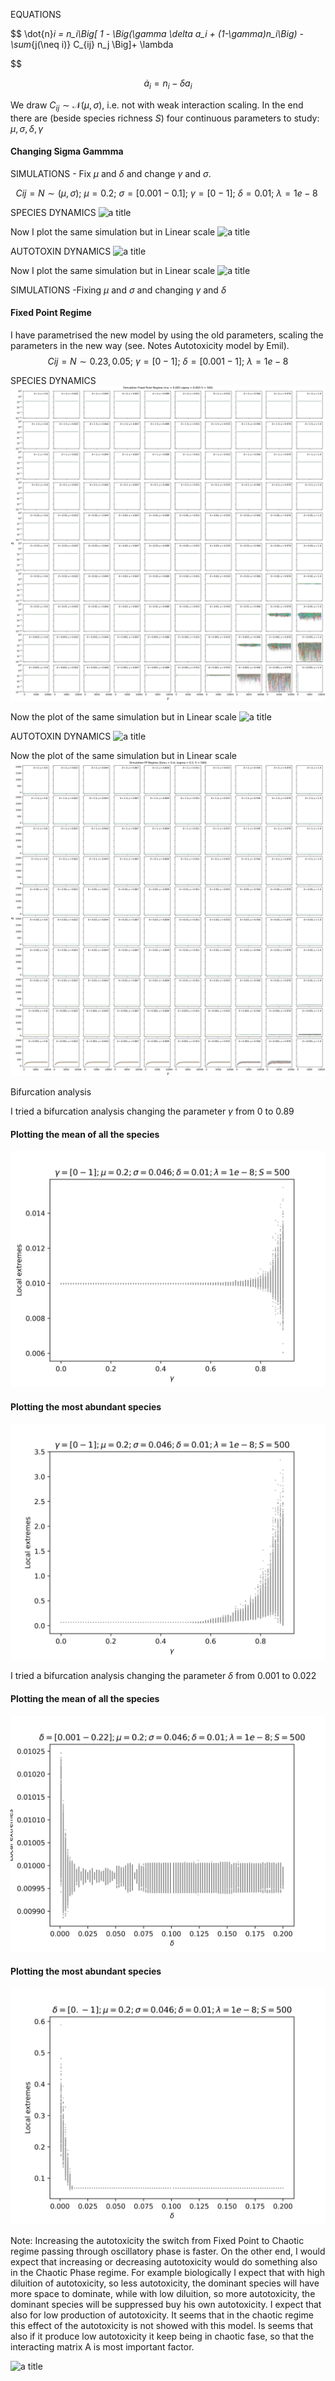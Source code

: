  EQUATIONS 
 
$$
\dot{n}_i = n_i\Big[ 1 - \Big(\gamma \delta a_i + (1-\gamma)n_i\Big) - \sum_{j(\neq i)} C_{ij} n_j \Big]+ \lambda

$$

$$
\dot{a}_i = n_i - \delta a_i
$$

We draw $C_{ij}\sim \mathcal{N}(\mu,\sigma)$, i.e. not with weak interaction scaling. In the end there are (beside species richness $S$) four continuous parameters to study: $\mu,\sigma,\delta,\gamma$ 


#### Changing Sigma Gammma
SIMULATIONS - Fix $\mu$ and $\delta$ and change $\gamma$ and  $\sigma$. 

$$ 
Cij = N \sim (\mu ,\sigma) ;\  \mu=0.2;\ \sigma=[0.001-0.1];\ \gamma=[0-1];\ \delta= 0.01;\ \lambda= 1e-8\  
$$

SPECIES DYNAMICS
![a title](SigmaGamma/10Species.png)

Now I plot the same simulation but in Linear scale
![a title](SigmaGamma/10SpeciesLinear.png)

AUTOTOXIN DYNAMICS
![a title](SigmaGamma/10Autotox.png)

Now I plot the same simulation but in Linear scale
![a title](SigmaGamma/10AutotoxLinear.png)



SIMULATIONS -Fixing $\mu$ and $\sigma$ and changing $\gamma$ and $\delta$ 

#### Fixed Point Regime 
I have parametrised the new model by using the old parameters, scaling the parameters in the new way (see. Notes Autotoxicity model by Emil). 
$$ Cij = N \sim 0.23,0.05;\ \gamma=[0-1];\ \delta= [0.001-1];\ \lambda= 1e-8 $$

SPECIES DYNAMICS
![a title](DeltaGamma/10speciesFP.png)

Now the plot of the same simulation but in Linear scale
![a title](DeltaGamma/10speciesFPLinear.png)

AUTOTOXIN DYNAMICS
![a title](DeltaGamma/10autotoxFP.png)

Now the plot of the same simulation but in Linear scale
![a title](DeltaGamma/10autotoxFPLinear.png)


Bifurcation analysis

I tried a bifurcation analysis changing the parameter $\gamma$  from 0 to 0.89
#### Plotting the mean of all the species
![a title](Bifurcation/BifurcationMeanGamma.png)

#### Plotting the most abundant species

![a title](Bifurcation/BifurcationM1.png)

I tried a bifurcation analysis changing the parameter $\delta$  from 0.001 to 0.022
#### Plotting the mean of all the species
![a title](Bifurcation/BifurcationMeanDelta.png)

#### Plotting the most abundant species

![a title](Bifurcation/BifurcationM1Delta.png)

Note:
Increasing the autotoxicity the switch from Fixed Point to Chaotic regime passing through oscillatory phase is faster. 
On the other end, I would expect that increasing or decreasing autotoxicity would do something also in the Chaotic Phase regime. For example biologically I expect that with high diluition of autotoxicity, so less autotoxicity, the dominant species will have more space to dominate, while with low diluition, so more autotoxicity, the dominant species will be suppressed buy his own autotoxicity. I expect that also for low production of autotoxicity. It seems that in the chaotic regime this effect of the autotoxicity is not showed with this model. Is seems that also if it produce low autotoxicity it keep being in chaotic fase, so that the interacting matrix A is most important factor. 

![a title](DeltaGamma/10speciesCH.png)

